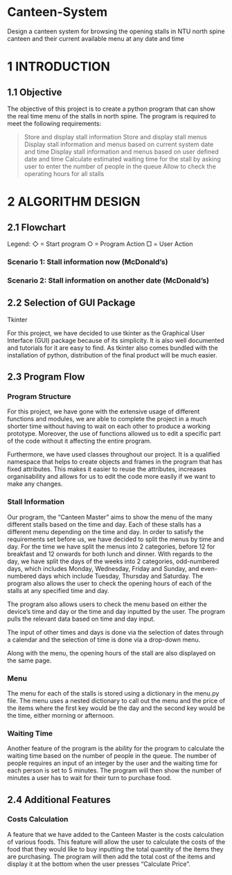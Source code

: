 # Canteen-System
Design a canteen system for browsing the opening stalls in NTU north spine canteen and their current available menu at any date and time
# 1        INTRODUCTION

## 1.1     Objective  

The objective of this project is to create a python program that can show the real time menu of the stalls in north spine. The program is required to meet the following requirements:

> Store and display stall information
> Store and display stall menus
> Display stall information and menus based on current system date and time
> Display stall information and menus based on user defined date and time
> Calculate estimated waiting time for the stall by asking user to enter the number of people in the queue
> Allow to check the operating hours for all stalls

# 2        ALGORITHM DESIGN

## 2.1     Flowchart

Legend:
◇ = Start program
○ = Program Action
□ = User Action

### Scenario 1: Stall information now (McDonald’s)



### Scenario 2: Stall information on another date (McDonald’s)



## 2.2     Selection of GUI Package

Tkinter

For this project, we have decided to use tkinter as the Graphical User Interface (GUI) package because of its simplicity. It is also well documented and tutorials for it are easy to find. As tkinter also comes bundled with the installation of python, distribution of the final product will be much easier.

## 2.3     Program Flow

### Program Structure

For this project, we have gone with the extensive usage of different functions and modules, we are able to complete the project in a much shorter time without having to wait on each other to produce a working prototype. Moreover, the use of functions allowed us to edit a specific part of the code without it affecting the entire program.

Furthermore, we have used classes throughout our project. It is a qualified namespace that helps to create objects and frames in the program that has fixed attributes. This makes it easier to reuse the attributes, increases organisability and allows for us to edit the code more easily if we want to make any changes.


### Stall Information

Our program, the “Canteen Master” aims to show the menu of the many different stalls based on the time and day. Each of these stalls has a different menu depending on the time and day. In order to satisfy the requirements set before us, we have decided to split the menus by time and day. For the time we have split the menus into 2 categories, before 12 for breakfast and 12 onwards for both lunch and dinner. With regards to the day, we have split the days of the weeks into 2 categories, odd-numbered days, which includes Monday, Wednesday, Friday and Sunday, and even-numbered days which include Tuesday, Thursday and Saturday. The program also allows the user to check the opening hours of each of the stalls at any specified time and day.

The program also allows users to check the menu based on either the device’s time and day or the time and day inputted by the user. The program pulls the relevant data based on time and day input.

The input of other times and days is done via the selection of dates through a calendar and the selection of time is done via a drop-down menu.



Along with the menu, the opening hours of the stall are also displayed on the same page.



### Menu

The menu for each of the stalls is stored using a dictionary in the menu.py file. The menu uses a nested dictionary to call out the menu and the price of the items where the first key would be the day and the second key would be the time, either morning or afternoon.

### Waiting Time

Another feature of the program is the ability for the program to calculate the waiting time based on the number of people in the queue. The number of people requires an input of an integer by the user and the waiting time for each person is set to 5 minutes. The program will then show the number of minutes a user has to wait for their turn to purchase food.


## 2.4     Additional Features

### Costs Calculation

A feature that we have added to the Canteen Master is the costs calculation of various foods. This feature will allow the user to calculate the costs of the food that they would like to buy inputting the total quantity of the items they are purchasing. The program will then add the total cost of the items and display it at the bottom when the user presses “Calculate Price”.





